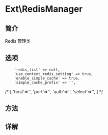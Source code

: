 # Ext\RedisManager

## 简介
Redis 管理类
## 选项
        'redis_list' => null,
        'use_context_redis_setting' => true,
        'enable_simple_cache' => true,
        'simple_cache_prefix' => '',
/*
    [
                'host'=>'',
                'port'=>'',
                'auth'=>'',
                'select'=>'',
            ]
    */
## 方法


## 详解


